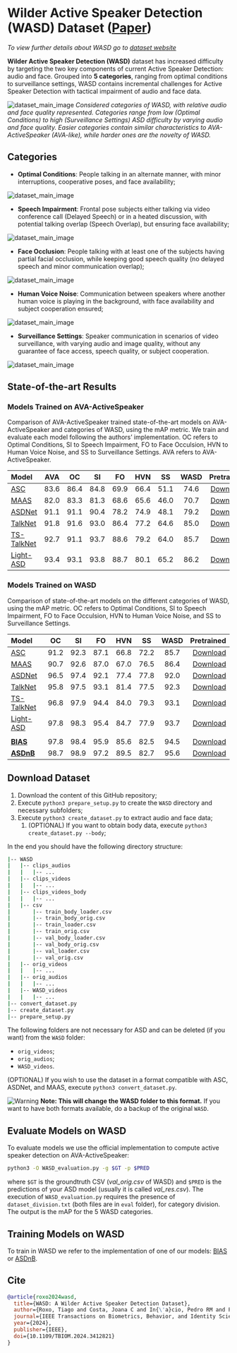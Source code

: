 # Wilder Active Speaker Detection (WASD) Dataset ([Paper](https://arxiv.org/pdf/2303.05321.pdf))

*To view further details about WASD go to [dataset website](https://tiago-roxo.github.io/WASD/)*

**Wilder Active Speaker Detection (WASD)** dataset has increased difficulty by targeting the two key components of current Active Speaker Detection: audio and face. Grouped into **5 categories**, ranging from optimal conditions to surveillance settings, WASD contains incremental challenges for Active Speaker Detection with tactical impairment of audio and face data. 

![dataset_main_image](images/dataset_main_image.png)
*Considered categories of WASD, with relative audio and face quality represented. Categories range from low (Optimal Conditions) to high (Surveillance Settings) ASD difficulty by varying audio and face quality. Easier categories contain similar characteristics to AVA-ActiveSpeaker (AVA-like), while harder ones are the novelty of WASD.*



## Categories

*   **Optimal Conditions**: People talking in an alternate manner, with minor interruptions, cooperative poses, and face availability;

![dataset_main_image](images/OC_5_images.png)

*   **Speech Impairment**: Frontal pose subjects either talking via video conference call (Delayed Speech) or in a heated discussion, with potential talking overlap (Speech Overlap), but ensuring face availability;

![dataset_main_image](images/SI_5_images.png)

*   **Face Occlusion**: People talking with at least one of the subjects having partial facial occlusion, while keeping good speech quality (no delayed speech and minor communication overlap);

![dataset_main_image](images/FO_5_images.png)

*   **Human Voice Noise**: Communication between speakers where another human voice is playing in the background, with face availability and subject cooperation ensured;

![dataset_main_image](images/HVN_5_images.png)

*   **Surveillance Settings**: Speaker communication in scenarios of video surveillance, with varying audio and image quality, without any guarantee of face access, speech quality, or subject cooperation.

![dataset_main_image](images/SS_5_images.png)



## State-of-the-art Results

### Models Trained on AVA-ActiveSpeaker
Comparison of AVA-ActiveSpeaker trained state-of-the-art models on AVA-ActiveSpeaker and categories of WASD, using the mAP metric. We train and evaluate each model following the authors’ implementation. OC refers to Optimal Conditions, SI to Speech Impairment, FO to Face Occulsion, HVN to Human Voice Noise, and SS to Surveillance Settings. AVA refers to AVA-ActiveSpeaker.

| Model                                                        | AVA       | OC        | SI        | FO        | HVN       | SS        | WASD      | Pretrained |
|:-------------------------------------------------------------|:---------:|:---------:|:---------:|:---------:|:---------:|:---------:|:---------:|:----------:|
| [ASC](https://github.com/fuankarion/active-speakers-context) | 83.6      | 86.4      | 84.8      | 69.9      | 66.4      | 51.1      | 74.6      | [Download](https://drive.google.com/file/d/12Gnq-Wg0iWK4xCBpkdAXzOXSXJDqcC1f/view?usp=drivesdk)   |
| [MAAS](https://github.com/fuankarion/MAAS)                   | 82.0      | 83.3      | 81.3      | 68.6      | 65.6      | 46.0      | 70.7      | [Download](https://drive.google.com/file/d/1Wm4mNJSWAthpoiD-Q0fJTKcUeq9hMExm/view?usp=drivesdk)   |
| [ASDNet](https://github.com/okankop/ASDNet)                  | 91.1      | 91.1      | 90.4      | 78.2      | 74.9      | 48.1      | 79.2      | [Download](https://drive.google.com/file/d/1ipG2okoRhKGUj57xxBg5Ojjq58P6Wy50/view?usp=drivesdk)   |
| [TalkNet](https://github.com/TaoRuijie/TalkNet-ASD)          | 91.8      | 91.6      | 93.0      | 86.4      | 77.2      | 64.6      | 85.0      | [Download](https://drive.google.com/file/d/1Cl3eWyh8rXMj-9SKE5YtZtHAavskklA8/view?usp=drivesdk)   |
| [TS-TalkNet](https://github.com/Jiang-Yidi/TS-TalkNet)       | 92.7      | 91.1      | 93.7      | 88.6      | 79.2      | 64.0      | 85.7      | [Download](https://drive.google.com/file/d/1DMr-taDZvUjUUxDVWUDudghbhaFuzvag/view?usp=drivesdk)   |
| [Light-ASD](https://github.com/Junhua-Liao/Light-ASD)        | 93.4      | 93.1      | 93.8      | 88.7      | 80.1      | 65.2      | 86.2      | [Download](https://drive.google.com/file/d/1J6rAY5bO9Pmqa1J2G2gFiuFJFvtX1Xdj/view?usp=drivesdk)   |

### Models Trained on WASD
Comparison of state-of-the-art models on the different categories of WASD, using the mAP metric. OC refers to Optimal Conditions, SI to Speech Impairment, FO to Face Occulsion, HVN to Human Voice Noise, and SS to Surveillance Settings.

| Model                                                        | OC        | SI        | FO        | HVN       | SS        | WASD      | Pretrained  |
|:-------------------------------------------------------------|:---------:|:---------:|:---------:|:---------:|:---------:|:---------:|------------:|
| [ASC](https://github.com/fuankarion/active-speakers-context) | 91.2      | 92.3      | 87.1      | 66.8      | 72.2      | 85.7      | [Download](https://drive.google.com/file/d/1E57buSg0UuMJ1-AmK4iHGGp0Kf5EjNus/view?usp=drivesdk)    |
| [MAAS](https://github.com/fuankarion/MAAS)                   | 90.7      | 92.6      | 87.0      | 67.0      | 76.5      | 86.4      | [Download](https://drive.google.com/file/d/1995K_ADuiGhg4PSpnpljzpWy0-FkVhBl/view?usp=drivesdk)    |
| [ASDNet](https://github.com/okankop/ASDNet)                  | 96.5      | 97.4      | 92.1      | 77.4      | 77.8      | 92.0      | [Download](https://drive.google.com/file/d/1nSUuPnUzVL2fheK9kgv4-So1KJ4qjPfI/view?usp=drivesdk)    |
| [TalkNet](https://github.com/TaoRuijie/TalkNet-ASD)          | 95.8      | 97.5      | 93.1      | 81.4      | 77.5      | 92.3      | [Download](https://drive.google.com/file/d/1Zb6wlC3944vmjlmaNohvLBaiBfWSXMHc/view?usp=drivesdk)    |
| [TS-TalkNet](https://github.com/Jiang-Yidi/TS-TalkNet)       | 96.8      | 97.9      | 94.4      | 84.0      | 79.3      | 93.1      | [Download](https://drive.google.com/file/d/1pUkAwKwN2hjjy15fJp63ZcME9Mb_54Gf/view?usp=drivesdk)    |
| [Light-ASD](https://github.com/Junhua-Liao/Light-ASD)        | 97.8      | 98.3      | 95.4      | 84.7      | 77.9      | 93.7      | [Download](https://drive.google.com/file/d/13bk0iNBZzxNAOq5aAQf4GsLbr4zSePfI/view?usp=drivesdk)    |
|                                                              |           |           |           |           |           |           |                                                                                                    |
| [**BIAS**](https://github.com/Tiago-Roxo/BIAS)               | 97.8      | 98.4      | 95.9      | 85.6      | 82.5      | 94.5      | [Download](https://drive.google.com/file/d/1emfDPgBAfQGNwMsnW4E6Tduxq2OYyKsB/view?usp=share_link)  |
| [**ASDnB**](https://github.com/Tiago-Roxo/ASDnB)         	   | 98.7      | 98.9      | 97.2      | 89.5      | 82.7      | 95.6      | [Download](https://drive.google.com/file/d/1MZmnF9OPYjDu4UqwTD9I8H2QjJ8BakQE/view?usp=drive_link)  |                                                                                                   |


## Download Dataset

1. Download the content of this GitHub repository;
2. Execute `python3 prepare_setup.py` to create the `WASD` directory and necessary subfolders;
3. Execute `python3 create_dataset.py` to extract audio and face data;
    1. (OPTIONAL) If you want to obtain body data, execute `python3 create_dataset.py --body`;

In the end you should have the following directory structure:
```bash
|-- WASD
|   |-- clips_audios
|   |   |-- ...
|   |-- clips_videos
|   |   |-- ...
|   |-- clips_videos_body
|   |   |-- ...
|   |-- csv
|       |-- train_body_loader.csv
|       |-- train_body_orig.csv
|       |-- train_loader.csv
|       |-- train_orig.csv
|       |-- val_body_loader.csv
|       |-- val_body_orig.csv
|       |-- val_loader.csv
|       |-- val_orig.csv
|   |-- orig_videos
|   |   |-- ...
|   |-- orig_audios
|   |   |-- ...
|   |-- WASD_videos
|   |   |-- ...
|-- convert_dataset.py
|-- create_dataset.py
|-- prepare_setup.py
```
The following folders are not necessary for ASD and can be deleted (if you want) from the `WASD` folder:
* `orig_videos`;
* `orig_audios`;
* `WASD_videos`.

(OPTIONAL) If you wish to use the dataset in a format compatible with ASC, ASDNet, and MAAS, execute `python3 convert_dataset.py`. 

![Warning](images/triangle-exclamation-solid.png) **Note: This will change the WASD folder to this format.** If you want to have both formats available, do a backup of the original `WASD`.



## Evaluate Models on WASD

To evaluate models we use the official implementation to compute active speaker detection on AVA-ActiveSpeaker:

```bash
python3 -O WASD_evaluation.py -g $GT -p $PRED
```
where `$GT` is the groundtruth CSV (*val_orig.csv* of WASD) and `$PRED` is the predictions of your ASD model (usually it is called *val_res.csv*). The execution of `WASD_evaluation.py` requires the presence of `dataset_division.txt` (both files are in `eval` folder), for category division. The output is the mAP for the 5 WASD categories.


## Training Models on WASD

To train in WASD we refer to the implementation of one of our models: [BIAS](https://github.com/Tiago-Roxo/BIAS/tree/main/BIAS) or [ASDnB](https://github.com/Tiago-Roxo/ASDnB).

## Cite

```bibtex
@article{roxo2024wasd,
  title={WASD: A Wilder Active Speaker Detection Dataset},
  author={Roxo, Tiago and Costa, Joana C and In{\'a}cio, Pedro RM and Proen{\c{c}}a, Hugo},
  journal={IEEE Transactions on Biometrics, Behavior, and Identity Science},
  year={2024},
  publisher={IEEE},
  doi={10.1109/TBIOM.2024.3412821}
}
```

